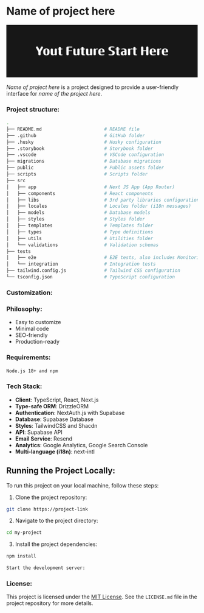 # Name of project here

![image banner](public/banner/image-banner.png)

_Name of project here_ is a project designed to provide a user-friendly interface for _name of the project here_.

### Project structure:

```bash
.
├── README.md                       # README file
├── .github                         # GitHub folder
├── .husky                          # Husky configuration
├── .storybook                      # Storybook folder
├── .vscode                         # VSCode configuration
├── migrations                      # Database migrations
├── public                          # Public assets folder
├── scripts                         # Scripts folder
├── src
│   ├── app                         # Next JS App (App Router)
│   ├── components                  # React components
│   ├── libs                        # 3rd party libraries configuration
│   ├── locales                     # Locales folder (i18n messages)
│   ├── models                      # Database models
│   ├── styles                      # Styles folder
│   ├── templates                   # Templates folder
│   ├── types                       # Type definitions
│   ├── utils                       # Utilities folder
│   └── validations                 # Validation schemas
├── tests
│   ├── e2e                         # E2E tests, also includes Monitoring as Code
│   └── integration                 # Integration tests
├── tailwind.config.js              # Tailwind CSS configuration
└── tsconfig.json                   # TypeScript configuration
```

### Customization:

### Philosophy:

- Easy to customize
- Minimal code
- SEO-friendly
- Production-ready

### Requirements:

`Node.js 18+ and npm`

### Tech Stack:

- **Client**: TypeScript, React, Next.js
- **Type-safe ORM**: DrizzleORM
- **Authentication**: NextAuth.js with Supabase
- **Database**: Supabase Database
- **Styles**: TailwindCSS and Shacdn
- **API**: Supabase API
- **Email Service**: Resend
- **Analytics**: Google Analytics, Google Search Console
- **Multi-language (i18n)**: next-intl

## Running the Project Locally:

To run this project on your local machine, follow these steps:

1. Clone the project repository:

```bash
git clone https://project-link
```

2. Navigate to the project directory:

```bash
cd my-project
```

3. Install the project dependencies:

```bash
npm install
```

```bash
Start the development server:
```

### License:

This project is licensed under the [MIT License](LICENSE.md). See the `LICENSE.md` file in the project repository for more details.
